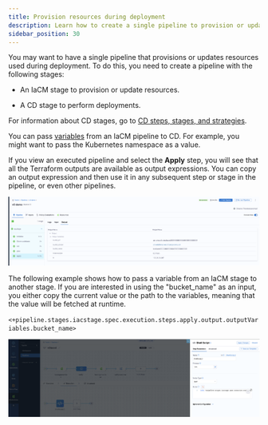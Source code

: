 ```yaml
---
title: Provision resources during deployment
description: Learn how to create a single pipeline to provision or update resources used during deployment.
sidebar_position: 30
---
```


You may want to have a single pipeline that provisions or updates resources used during deployment. To do this, you need to create a pipeline with the following stages:

*  An IaCM stage to provision or update resources.

* A CD stage to perform deployments.

For information about CD stages, go to [CD steps, stages, and strategies](/docs/continuous-delivery/x-platform-cd-features/executions/stages-steps-strategies.md).

You can pass [variables](/docs/platform/variables-and-expressions/add-a-variable.md) from an IaCM pipeline to CD. For example, you might want to pass the Kubernetes namespace as a value. 

If you view an executed pipeline and select the **Apply** step, you will see that all the Terraform outputs are available as output expressions. You can copy an output expression and then use it in any subsequent step or stage in the pipeline, or even other pipelines.

![Output](./static/output.png)

The following example shows how to pass a variable from an IaCM stage to another stage. If you are interested in using the "bucket_name" as an input, you either copy the current value or the path to the variables, meaning that the value will be fetched at runtime.

`<+pipeline.stages.iacstage.spec.execution.steps.apply.output.outputVariables.bucket_name>`

![Example of how to pass a variable](./static/shell-script.png)